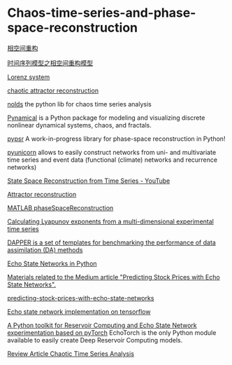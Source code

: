 # Chaos-time-series-and-phase-space-reconstruction
[相空间重构](http://saili.science/2017/05/10/phase-space-reconstruction/)

[时间序列模型之相空间重构模型](https://zhuanlan.zhihu.com/p/32910931)

[Lorenz system](https://en.wikipedia.org/wiki/Lorenz_system)

[chaotic attractor reconstruction](http://node99.org/tutorials/ar/)

[nolds](https://pypi.org/project/nolds/) the python lib for chaos time series analysis

[Pynamical](https://github.com/gboeing/pynamical) is a Python package for modeling and visualizing discrete nonlinear dynamical systems, chaos, and fractals.

[pypsr](https://github.com/hsharrison/pypsr) A work-in-progress library for phase-space reconstruction in Python!

[pyunicorn](http://www.pik-potsdam.de/~donges/pyunicorn/index.html) allows to easily construct networks from uni- and multivariate time series and event data (functional (climate) networks and recurrence networks)

[State Space Reconstruction from Time Series - YouTube](https://www.youtube.com/watch?v=cw9B8XuSCzQ)

[Attractor reconstruction](http://www.scholarpedia.org/article/Attractor_reconstruction)

[MATLAB phaseSpaceReconstruction](https://www.mathworks.com/help/predmaint/ref/phasespacereconstruction.html)

[Calculating Lyapunov exponents from a multi-dimensional experimental time series](https://physics.stackexchange.com/questions/102529/calculating-lyapunov-exponents-from-a-multi-dimensional-experimental-time-series)

[DAPPER is a set of templates for benchmarking the performance of data assimilation (DA) methods](https://github.com/nansencenter/DAPPER)

[Echo State Networks in Python](https://github.com/cknd/pyESN)

[Materials related to the Medium article "Predicting Stock Prices with Echo State Networks".](https://github.com/mrdragonbear/EchoStateNetworks)

[predicting-stock-prices-with-echo-state-networks](https://towardsdatascience.com/predicting-stock-prices-with-echo-state-networks-f910809d23d4)

[Echo state network implementation on tensorflow](https://github.com/m-colombo/Tensorflow-EchoStateNetwork)

[A Python toolkit for Reservoir Computing and Echo State Network experimentation based on pyTorch](https://github.com/nschaetti/EchoTorch) EchoTorch is the only Python module available to easily create Deep Reservoir Computing models. 

[Review Article Chaotic Time Series Analysis](https://www.hindawi.com/journals/mpe/2010/720190/)
